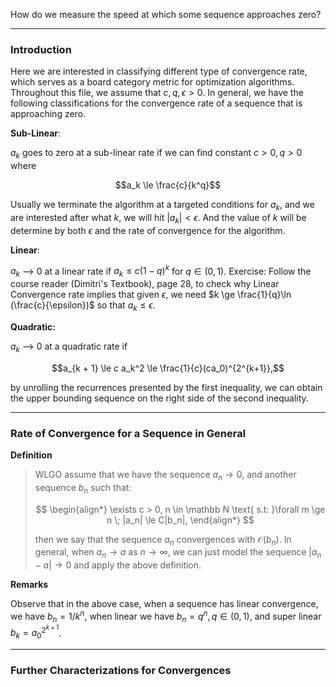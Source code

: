 How do we measure the speed at which some sequence approaches zero? 

---

### **Introduction**

Here we are interested in classifying different type of convergence rate, which serves as a board category metric for optimization algorithms. Throughout this file, we assume that $c, q, \epsilon > 0$. In general, we have the following classifications for the convergence rate of a sequence that is approaching zero. 

**Sub-Linear**:

$a_k$ goes to zero at a sub-linear rate if we can find constant $c>0, q > 0$ where 

$$a_k \le \frac{c}{k^q}$$

Usually we terminate the algorithm at a targeted conditions for $a_k$, and we are interested after what $k$, we will hit $|a_k| < \epsilon$. And the value of $k$ will be determine by both $\epsilon$ and the rate of convergence for the algorithm. 

**Linear**: 

$a_k$ --> 0 at a linear rate if $a_k\le c(1 - q)^k$ for $q \in (0, 1)$. Exercise: Follow the course reader (Dimitri's Textbook), page 28, to check why Linear Convergence rate implies that given $\epsilon$, we need $k \ge \frac{1}{q}\ln (\frac{c}{\epsilon})$ so that $a_k\le \epsilon$. 

**Quadratic:**

$a_k$ --> 0 at a quadratic rate if 

$$a_{k + 1} \le c a_k^2 \le \frac{1}{c}(ca_0)^{2^{k+1}},$$

by unrolling the recurrences presented by the first inequality, we can obtain the upper bounding sequence on the right side of the second inequality. 


---
### **Rate of Convergence for a Sequence in General**


**Definition**

>WLGO assume that we have the sequence $a_n \rightarrow 0$, and another sequence $b_n$ such that: 
> 
> $$
> \begin{align*}
>    \exists c > 0, n \in \mathbb N \text{ s.t: }\forall m \ge n \; |a_n| \le C|b_n|, 
> \end{align*}
> $$
> 
> then we say that the sequence $a_n$ convergences with $\mathcal O(b_n)$. In general, when $a_n \rightarrow a$ as $n\rightarrow \infty$, we can just model the sequence $|a_n - a|\rightarrow 0$ and apply the above definition. 


**Remarks**

Observe that in the above case, when a sequence has linear convergence, we have $b_n = 1/k^{n}$, when linear we have $b_n = q^n, q\in (0, 1)$, and super linear $b_k = a_0^{2^{k + 1}}$. 


---
### **Further Characterizations for Convergences**




